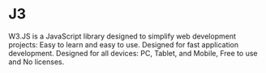 # J3
W3.JS is a JavaScript library designed to simplify web development projects:  Easy to learn and easy to use.  Designed for fast application development.  Designed for all devices: PC, Tablet, and Mobile, Free to use and No licenses.
